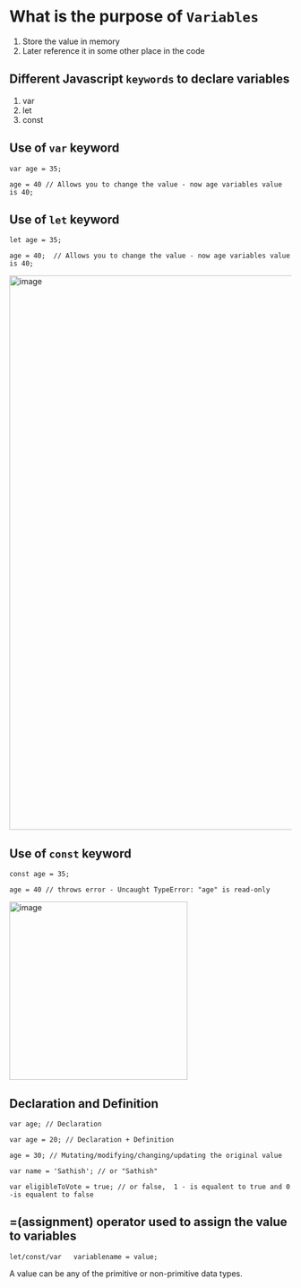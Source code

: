 # What is the purpose of `Variables`

1. Store the value in memory
2. Later reference it in some other place in the code

## Different Javascript `keywords` to declare variables

1. var
2. let
3. const

## Use of `var` keyword

    var age = 35;

    age = 40 // Allows you to change the value - now age variables value is 40;

## Use of `let` keyword

    let age = 35;

    age = 40;  // Allows you to change the value - now age variables value is 40;

<img width="989" alt="image" src="https://github.com/user-attachments/assets/9502e2a0-5e69-4802-8ee0-f3bff58c5c2e">

## Use of `const` keyword

    const age = 35;

    age = 40 // throws error - Uncaught TypeError: "age" is read-only

<img width="318" alt="image" src="https://github.com/user-attachments/assets/09c3e74c-0941-41c0-9496-1955b6dac4de">

## Declaration and Definition

    var age; // Declaration

    var age = 20; // Declaration + Definition

    age = 30; // Mutating/modifying/changing/updating the original value

    var name = 'Sathish'; // or "Sathish"

    var eligibleToVote = true; // or false,  1 - is equalent to true and 0 -is equalent to false

## =(assignment) operator used to assign the value to variables

    let/const/var   variablename = value;

A value can be any of the primitive or non-primitive data types.
